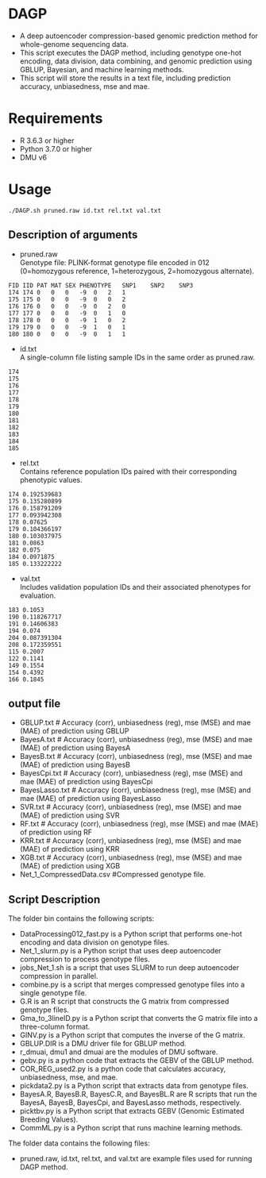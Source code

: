 # DAGP
* A deep autoencoder compression-based genomic prediction method for whole-genome sequencing data.
* This script executes the DAGP method, including genotype one-hot encoding, data division, data combining, and genomic prediction using GBLUP, Bayesian, and machine learning methods.
* This script will store the results in a text file, including prediction accuracy, unbiasedness, mse and mae.
  
# Requirements
* R 3.6.3 or higher
* Python 3.7.0 or higher
* DMU v6

# Usage
```
./DAGP.sh pruned.raw id.txt rel.txt val.txt
```
## Description of arguments
* pruned.raw  
Genotype file: PLINK-format genotype file encoded in 012 (0=homozygous reference, 1=heterozygous, 2=homozygous alternate).
```
FID	IID	PAT	MAT	SEX	PHENOTYPE	SNP1	SNP2	SNP3
174	174	0	0	0	-9	0	2	1
175	175	0	0	0	-9	0	0	2
176	176	0	0	0	-9	0	2	0
177	177	0	0	0	-9	0	1	0
178	178	0	0	0	-9	1	0	2
179	179	0	0	0	-9	1	0	1
180	180	0	0	0	-9	0	1	1
```
* id.txt  
A single-column file listing sample IDs in the same order as pruned.raw.
```
174
175
176
177
178
179
180
181
182
183
184
185
```
* rel.txt  
Contains reference population IDs paired with their corresponding phenotypic values.
```
174 0.192539683
175 0.135280899
176 0.158791209
177 0.093942308
178 0.07625
179 0.104366197
180 0.103037975
181 0.0863
182 0.075
184 0.0971875
185 0.133222222
```
* val.txt  
Includes validation population IDs and their associated phenotypes for evaluation.
```
183 0.1053
190 0.118267717
191 0.14606383
194 0.074
204 0.087391304
208 0.172359551
115 0.2007
122 0.1141
149 0.1554
154 0.4392
166 0.1845
```
## output file
* GBLUP.txt       # Accuracy (corr), unbiasedness (reg), mse (MSE) and mae (MAE) of prediction using GBLUP
* BayesA.txt      # Accuracy (corr), unbiasedness (reg), mse (MSE) and mae (MAE) of prediction using BayesA
* BayesB.txt      # Accuracy (corr), unbiasedness (reg), mse (MSE) and mae (MAE) of prediction using BayesB
* BayesCpi.txt    # Accuracy (corr), unbiasedness (reg), mse (MSE) and mae (MAE) of prediction using BayesCpi
* BayesLasso.txt  # Accuracy (corr), unbiasedness (reg), mse (MSE) and mae (MAE) of prediction using BayesLasso
* SVR.txt         # Accuracy (corr), unbiasedness (reg), mse (MSE) and mae (MAE) of prediction using SVR
* RF.txt          # Accuracy (corr), unbiasedness (reg), mse (MSE) and mae (MAE) of prediction using RF
* KRR.txt         # Accuracy (corr), unbiasedness (reg), mse (MSE) and mae (MAE) of prediction using KRR
* XGB.txt         # Accuracy (corr), unbiasedness (reg), mse (MSE) and mae (MAE) of prediction using XGB
* Net_1_CompressedData.csv  #Compressed genotype file.
## Script Description
The folder bin contains the following scripts:
* DataProcessing012_fast.py is a Python script that performs one-hot encoding and data division on genotype files.
* Net_1_slurm.py is a Python script that uses deep autoencoder compression to process genotype files.
* jobs_Net_1.sh is a script that uses SLURM to run deep autoencoder compression in parallel.
* combine.py is a script that merges compressed genotype files into a single genotype file.
* G.R is an R script that constructs the G matrix from compressed genotype files.
* Gma_to_3lineID.py is a Python script that converts the G matrix file into a three-column format.
* GINV.py is a Python script that computes the inverse of the G matrix.
* GBLUP.DIR is a DMU driver file for GBLUP method.
* r_dmuai, dmu1 and dmuai are the modules of DMU software.
* gebv.py is a python code that extracts the GEBV of the GBLUP method.
* COR_REG_used2.py is a python code that calculates accuracy, unbiasedness, mse, and mae.
* pickdata2.py is a Python script that extracts data from genotype files.
* BayesA.R, BayesB.R, BayesC.R, and BayesBL.R are R scripts that run the BayesA, BayesB, BayesCpi, and BayesLasso methods, respectively.
* picktbv.py is a Python script that extracts GEBV (Genomic Estimated Breeding Values).
* CommML.py is a Python script that runs machine learning methods.

The folder data contains the following files:
* pruned.raw, id.txt, rel.txt, and val.txt are example files used for running DAGP method.

